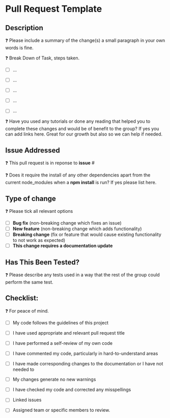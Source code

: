 # Pull Request Template

## Description

:question: Please include a summary of the change(s) a small paragraph in your own words is fine.


:question: Break Down of Task, steps taken.

-[ ] ...

-[ ] ...

-[ ] ...

-[ ] ...

-[ ] ...

:question: Have you used any tutorials or done any reading that helped you to complete these changes and would be of benefit to the group? If yes you can add links here. Great for our growth but also so we can help if needed.

## Issue Addressed

:question: This pull request is in reponse to **issue** #

:question: Does it require the install of any other dependencies apart from the current node_modules when a **npm install** is run? If yes please list here.

## Type of change

:question: Please tick all relevant options

- [ ] **Bug fix** (non-breaking change which fixes an issue)
- [ ] **New feature** (non-breaking change which adds functionality)
- [ ] **Breaking change** (fix or feature that would cause existing functionality to not work as expected)
- [ ] **This change requires a documentation update**

## Has This Been Tested?

:question: Please describe any tests used in a way that the rest of the group could perform the same test. 

## Checklist:

:question: For peace of mind.

- [ ] My code follows the guidelines of this project
- [ ] I have used appropriate and relevant pull request title
- [ ] I have performed a self-review of my own code
- [ ] I have commented my code, particularly in hard-to-understand areas
- [ ] I have made corresponding changes to the documentation or I have not needed to
- [ ] My changes generate no new warnings
- [ ] I have checked my code and corrected any misspellings
- [ ] Linked issues
- [ ] Assigned team or specific members to review.

